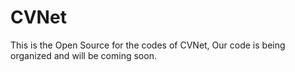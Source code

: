 # CVNet

This is the  Open Source for the codes of CVNet, Our code is being organized and will be coming soon.